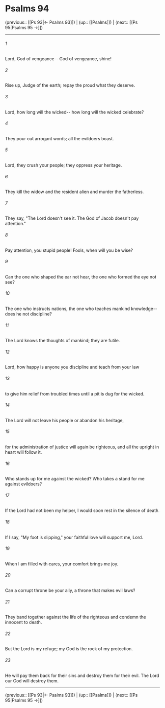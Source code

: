 # Psalms 94

(previous:: [[Ps 93|← Psalms 93]]) | (up:: [[Psalms]]) | (next:: [[Ps 95|Psalms 95 →]])

***


###### 1 
Lord, God of vengeance-- God of vengeance, shine! 

###### 2 
Rise up, Judge of the earth; repay the proud what they deserve. 

###### 3 
Lord, how long will the wicked-- how long will the wicked celebrate? 

###### 4 
They pour out arrogant words; all the evildoers boast. 

###### 5 
Lord, they crush your people; they oppress your heritage. 

###### 6 
They kill the widow and the resident alien and murder the fatherless. 

###### 7 
They say, "The Lord doesn't see it. The God of Jacob doesn't pay attention." 

###### 8 
Pay attention, you stupid people! Fools, when will you be wise? 

###### 9 
Can the one who shaped the ear not hear, the one who formed the eye not see? 

###### 10 
The one who instructs nations, the one who teaches mankind knowledge-- does he not discipline? 

###### 11 
The Lord knows the thoughts of mankind; they are futile. 

###### 12 
Lord, how happy is anyone you discipline and teach from your law 

###### 13 
to give him relief from troubled times until a pit is dug for the wicked. 

###### 14 
The Lord will not leave his people or abandon his heritage, 

###### 15 
for the administration of justice will again be righteous, and all the upright in heart will follow it. 

###### 16 
Who stands up for me against the wicked? Who takes a stand for me against evildoers? 

###### 17 
If the Lord had not been my helper, I would soon rest in the silence of death. 

###### 18 
If I say, "My foot is slipping," your faithful love will support me, Lord. 

###### 19 
When I am filled with cares, your comfort brings me joy. 

###### 20 
Can a corrupt throne be your ally, a throne that makes evil laws? 

###### 21 
They band together against the life of the righteous and condemn the innocent to death. 

###### 22 
But the Lord is my refuge; my God is the rock of my protection. 

###### 23 
He will pay them back for their sins and destroy them for their evil. The Lord our God will destroy them.

***

(previous:: [[Ps 93|← Psalms 93]]) | (up:: [[Psalms]]) | (next:: [[Ps 95|Psalms 95 →]])
